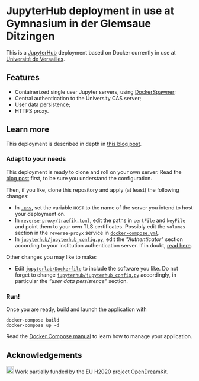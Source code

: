 # JupyterHub deployment in use at Gymnasium in der Glemsaue Ditzingen


This is a [JupyterHub](https://jupyter.org/hub) deployment based on
Docker currently in use at [Université de
Versailles](https://jupyter.ens.uvsq.fr/).

## Features

- Containerized single user Jupyter servers, using
  [DockerSpawner](https://github.com/jupyterhub/dockerspawner);
- Central authentication to the University CAS server;
- User data persistence;
- HTTPS proxy.

## Learn more

This deployment is described in depth in [this blog
post](https://opendreamkit.org/2018/10/17/jupyterhub-docker/).

### Adapt to your needs

This deployment is ready to clone and roll on your own server. Read
the [blog
post](https://opendreamkit.org/2018/10/17/jupyterhub-docker/) first,
to be sure you understand the configuration.

Then, if you like, clone this repository and apply (at least) the
following changes:

- In [`.env`](.env), set the variable `HOST` to the name of the server you
  intend to host your deployment on.
- In [`reverse-proxy/traefik.toml`](reverse-proxy/traefik.toml), edit
  the paths in `certFile` and `keyFile` and point them to your own TLS
  certificates. Possibly edit the `volumes` section in the
  `reverse-proyx` service in
  [`docker-compose.yml`](docker-compose.yml).
- In
  [`jupyterhub/jupyterhub_config.py`](jupyterhub/jupyterhub_config.py),
  edit the *"Authenticator"* section according to your institution
  authentication server.  If in doubt, [read
  here](https://jupyterhub.readthedocs.io/en/stable/getting-started/authenticators-users-basics.html).

Other changes you may like to make:

- Edit [`jupyterlab/Dockerfile`](jupyterlab/Dockerfile) to include the
  software you like. Do not forget to change
  [`jupyterhub/jupyterhub_config.py`](jupyterhub/jupyterhub_config.py)
  accordingly, in particular the *"user data persistence"* section.

### Run!

Once you are ready, build and launch the application with

```
docker-compose build
docker-compose up -d
```

Read the [Docker Compose manual](https://docs.docker.com/compose/) to
learn how to manage your application.

## Acknowledgements

<img src="https://opendreamkit.org/public/logos/Flag_of_Europe.svg" height="20"> Work partially funded by the EU H2020 project
[OpenDreamKit](https://opendreamkit.org/).
